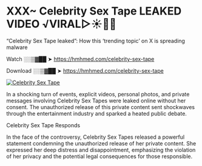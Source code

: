 # XXX~ Celebrity Sex Tape LEAKED VIDEO ️√VIRAL▷☀️👄💥

“Celebrity Sex Tape leaked”: How this ‘trending topic’ on X is spreading malware

Watch ░░▒▓██ ➤ https://hmhmed.com/celebrity-sex-tape

Download ░░▒▓██ ➤ https://hmhmed.com/celebrity-sex-tape

[![Celebrity Sex Tape](https://i.imgur.com/dJHk4Zq.gif)](https://hmhmed.com/celebrity-sex-tape)

In a shocking turn of events, explicit videos, personal photos, and private messages involving Celebrity Sex Tapes were leaked online without her consent. The unauthorized release of this private content sent shockwaves through the entertainment industry and sparked a heated public debate.

Celebrity Sex Tape Responds

In the face of the controversy, Celebrity Sex Tapes released a powerful statement condemning the unauthorized release of her private content. She expressed her deep distress and disappointment, emphasizing the violation of her privacy and the potential legal consequences for those responsible.
